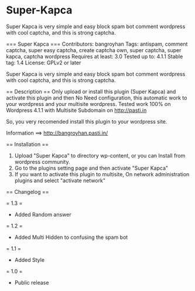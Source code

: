 # Super-Kapca
Super Kapca is very simple and easy block spam bot comment wordpress with cool captcha, and this is strong captcha.

=== Super Kapca ===
Contributors: bangroyhan
Tags: antispam, comment captcha, super easy captcha, create captcha own, super captcha, super kapca, captcha wordpress
Requires at least: 3.0
Tested up to: 4.1.1
Stable tag: 1.4
License: GPLv2 or later

Super Kapca is very simple and easy block spam bot comment wordpress with cool captcha, and this is strong captcha.

== Description ==
Only upload or install this plugin (Super Kapca) and activate this plugin and then No Need configuration, this automatic work to your wordpress and your multisite wordpress.
Tested work 100% on Wordpress 4.1.1 with Multisite Subdomain on http://pasti.in

So, you very recomended install this plugin to your wordpress site.

Information ==> http://bangroyhan.pasti.in/

== Installation ==

1. Upload "Super Kapca" to directory wp-content, or you can Install from wordpress community.
2. Go to the plugins setting page and then activate "Super Kapca"
3. If you want to activate this plugin to multisite, On network administration plugins and select "activate network"

== Changelog ==

= 1.3 =
* Added Random answer

= 1.2 =
* Added Multi Hidden to confusing the spam bot

= 1.1 =
* Added Style

= 1.0 =
* Public release

